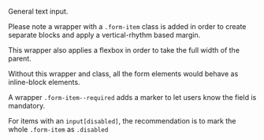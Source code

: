 General text input.

Please note a wrapper with a `.form-item` class is added in order to create separate blocks
and apply a vertical-rhythm based margin.

This wrapper also applies a flexbox in order to take the full width of the parent.

Without this wrapper and class, all the form elements would behave as inline-block elements.

A wrapper `.form-item--required` adds a marker to let users know the field is mandatory.

For items with an `input[disabled]`, the recommendation is to mark the whole `.form-item` as `.disabled`
